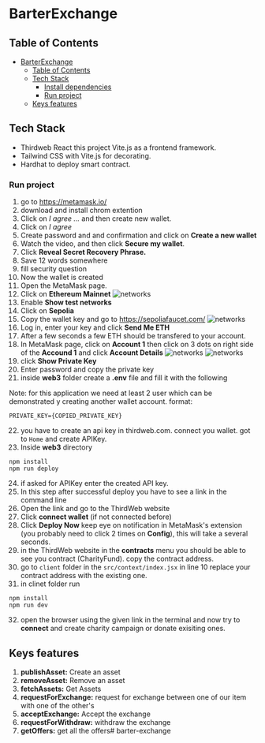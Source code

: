 # BarterExchange

## Table of Contents

- [BarterExchange](#BarterExchange)
  - [Table of Contents](#table-of-contents)
  - [Tech Stack](#tech-stack)
    - [Install dependencies](#install-dependencies)
    - [Run project](#run-project)
  - [Keys features](#keys-features)

## Tech Stack

- Thirdweb React this project Vite.js as a frontend framework.
- Tailwind CSS with Vite.js for decorating.
- Hardhat to deploy smart contract.

### Run project

1. go to https://metamask.io/
2. download and install chrom extention
3. Click on *I agree ...* and then create new wallet.
4. Click on *I agree*
5. Create password and and confirmation and click on **Create a new wallet**
6. Watch the video, and then click **Secure my wallet**.
7. Click **Reveal Secret Recovery Phrase.**
8. Save 12 words somewhere
9. fill security question
10. Now the wallet is created
11. Open the  MetaMask page.
12. Click on **Ethereum Mainnet**
![networks](imgs/network.png)
13. Enable **Show test networks**
14. Click on **Sepolia**
15. Copy the wallet key and go to https://sepoliafaucet.com/
![networks](imgs/copy-wallet-address.png)
16. Log in, enter your key and click **Send Me ETH**
17. After a few seconds a few ETH should be transfered to your account.
18. In MetaMask page, click on **Account 1** then click on 3 dots on right side of the **Accound 1** and click **Account Details**
![networks](imgs/account-for-private-key.png)
![networks](imgs/account-details.png)
19. click **Show Private Key**
20. Enter password and copy the private key
21. inside **web3** folder create a **.env** file and fill it with the following 

Note: for this application we need at least 2 user which can be demonstrated  y creating another wallet account.
format:
```
PRIVATE_KEY={COPIED_PRIVATE_KEY}
```
22. you have to create an api key in thirdweb.com. connect you wallet. got to `Home` and create APIKey.
23. Inside **web3** directory 
```
npm install
npm run deploy
```
24. if asked for APIKey enter the created API key.
25. In this step after successful deploy you have to see a link in the command line
26. Open the link  and go to the ThirdWeb website
27. Click **connect wallet** (if not connected before)
28. Click **Deploy Now** keep eye on notification in MetaMask's extension (you probably need to click 2 times on **Config**), this will take a several seconds.
29. in the ThirdWeb website in the **contracts** menu you should be able to see you contract (CharityFund). copy the contract address.
30. go to `client` folder in the `src/context/index.jsx` in line 10 replace your contract address with the existing one.
31. in clinet folder run
```
npm install
npm run dev
```
32. open the browser using the given link in the terminal and now try to **connect** and create charity campaign or donate exisiting ones.


## Keys features

1. **publishAsset:** Create an asset
2. **removeAsset:** Remove an asset
3. **fetchAssets:** Get Assets
4. **requestForExchange:** request for exchange between one of our item with one of the other's
5. **acceptExchange:** Accept the exchange
6. **requestForWithdraw:** withdraw the exchange
7. **getOffers:** get all the offers#   b a r t e r - e x c h a n g e  
 